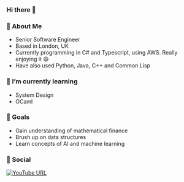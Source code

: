 ### Hi there 👋

### 📖 About Me
* Senior Software Engineer
* Based in London, UK
* Currently programming in C# and Typescript, using AWS. Really enjoying it 😄
* Have also used Python, Java, C++ and Common Lisp

### 🌱 I’m currently learning
* System Design
* OCaml

### 🎯 Goals
* Gain understanding of mathematical finance
* Brush up on data structures
* Learn concepts of AI and machine learning

### 👯 Social

[![YouTube URL](https://img.shields.io/static/v1?color=red&label=youtube&logo=youtube&logoColor=white&style=for-the-badge&message=Subscribe)](https://www.youtube.com/c/NickWeinhold)


<!--
**ncweinhold/ncweinhold** is a ✨ _special_ ✨ repository because its `README.md` (this file) appears on your GitHub profile.

Here are some ideas to get you started:

- 🔭 I’m currently working on ...
- 🌱 I’m currently learning ...
- 👯 I’m looking to collaborate on ...
- 🤔 I’m looking for help with ...
- 💬 Ask me about ...
- 📫 How to reach me: ...
- 😄 Pronouns: ...
- ⚡ Fun fact: ...
-->
